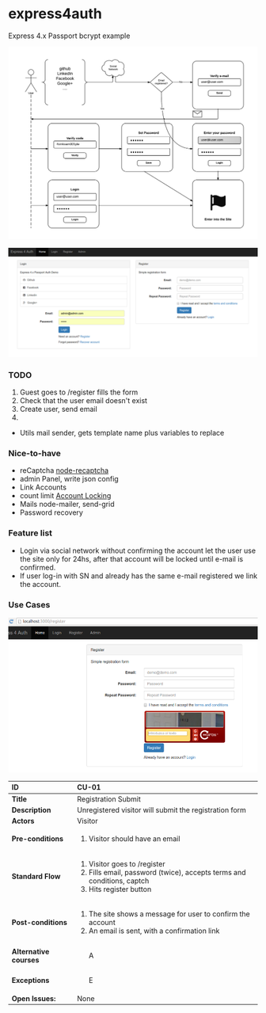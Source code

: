 express4auth
============

Express 4.x Passport bcrypt example

![Auth Flow](https://raw.githubusercontent.com/cortezcristian/express4auth/master/pics/auth-flow.png)

![Demo Site](https://raw.githubusercontent.com/cortezcristian/express4auth/master/pics/demo-site.png)


### TODO
1. Guest goes to /register fills the form
2. Check that the user email doesn't exist
3. Create user, send email
4. 

- Utils mail sender, gets template name plus variables to replace

### Nice-to-have

- reCaptcha [node-recaptcha](https://github.com/mirhampt/node-recaptcha)
- admin Panel, write json config
- Link Accounts
- count limit [Account Locking](http://devsmash.com/blog/implementing-max-login-attempts-with-mongoose)
- Mails node-mailer, send-grid
- Password recovery

### Feature list
- Login via social network without confirming the account let the user use the site only for 24hs, after that account will be locked until e-mail is confirmed.
- If user log-in with SN and already has the same e-mail registered we link the account.

### Use Cases
![Register Page](https://raw.githubusercontent.com/cortezcristian/express4auth/master/pics/register-page.png)
<table>
<thead>
    <tr>
        <th align="left"><strong>ID</strong></th>
        <th align="left">CU-01</th>
    </tr>
</thead>
<tbody>
    <tr>
        <td align="left"><strong>Title</strong></td>
        <td align="left">Registration Submit</td>
    </tr>
    <tr>
        <td align="left"><strong>Description</strong></td>
        <td align="left">Unregistered visitor will submit the registration form</td>
    </tr>
    <tr>
        <td align="left"><strong>Actors</strong></td>
        <td align="left">Visitor</td>
    </tr>
    <tr>
        <td align="left"><strong>Pre-conditions</strong></td>
        <td align="left"><ol class="task-list"><li>Visitor should have an email</li></ol></td>
    </tr>
    <tr>
        <td align="left"><strong>Standard Flow</strong></td>
        <td align="left">
            <ol class="task-list">
                <li>Visitor goes to /register</li>
                <li>Fills email, password (twice), accepts terms and conditions, captch</li>
                <li>Hits register button</li>
            </ol>
        </td>
    </tr>
    <tr>
        <td align="left"><strong>Post-conditions</strong></td>
        <td align="left">
            <ol class="task-list">
                <li>The site shows a message for user to confirm the account</li>
                <li>An email is sent, with a confirmation link</li>
            </ol>
        </td>
    </tr>
    <tr>
        <td align="left"><strong>Alternative courses</strong></td>
        <td align="left">
            <ul class="task-list">
                <li>A</li>
            </ul>
        </td>
    </tr>
    <tr>
        <td align="left"><strong>Exceptions</strong></td>
        <td align="left">
            <ul class="task-list">
                <li>E</li>
            </ul>
        </td>
    </tr>
    <tr>
        <td align="left"><strong>Open Issues:</strong></td>
        <td align="left">None</td>
    </tr>
</tbody>
</table>

